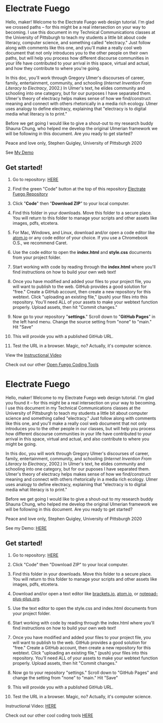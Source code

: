 # Electrate Fuego

Hello, maker! Welcome to the Electrate Fuego web design tutorial. I'm glad we crossed paths – for this might be a real intersection on your way to becoming. I use this document in my Technical Communications classes at the University of Pittsburgh to teach my students a little bit about code literacy, computer science, and something called "electracy." Just follow along with comments like this one, and you'll make a really cool web document that not only introduces you to the other people on their own paths, but will help you process how different discourse communities in your life have contributed to your arrival in this space, virtual and actual, and how they contribute to where you're going.

In this doc, you'll work through Gregory Ulmer's discourses of career, family, entertainment, community, and schooling (_Internet Invention From Literacy to Electracy_, 2002.) In Ulmer's text, he elides community and schooling into one category, but for our purposes I have separated them. Ulmer's theory of electracy helps makes sense of how we find/construct meaning and connect with others rhetorically in a media rich ecology. Ulmer uses analogy to define electracy, explaining that "electracy is to digital media what literacy is to print." 

Before we get going I would like to give a shout-out to my research buddy Shauna Chung, who helped me develop the original Ulmerian framework we will be following in this document. Are you ready to get started?

Peace and love only, Stephen Quigley, University of Pittsburgh 2020

See [My Demo](https://sjquigley.github.io/Steve-Electrate-Fuego/)


## Get started!

1. Go to repository: [HERE](https://github.com/Open-Fuego/Electrate-Fuego)

2. Find the green "Code" button at the top of this repository [Electrate Fuego Repository](https://github.com/Pitt-Fuego/electrate-fuego)

3. Click "**Code**" then "**Download ZIP**" to your local computer.

4. Find this folder in your downloads. Move this folder to a secure place. You will return to this folder to manage your scripts and other assets like images, pdfs, etcetera.

5. For Mac, Windows, and Linux, download and/or open a code editor like [atom.io](https://atom.io) or any code editor of your choice. If you use a Chromebook O.S., we recommend Caret.

6. Use the code editor to open the **index.html** and **style.css** documents from your project folder.  

7. Start working with code by reading through the **index.html** where you'll find instructions on how to build your own web text!

8. Once you have modified and added your files to your project file, you will want to publish to the web. GitHub provides a good solution for "free." Create a GitHub account, then create a new repository for this webtext. Click  "uploading an existing file," (push) your files into this repository. You'll need ALL of your assets to make your webtext function properly. Upload assets, then hit "Commit changes."

9. Now go to your repository "**settings**." Scroll down to "**GitHub Pages**" in the left hand menu. Change the source setting from "none" to "main." Hit "Save"

10. This will provide you with a published GitHub URL.

11. Test the URL in a browser. Magic, no? Actually, it's computer science.   

View the [Instructional Video](https://www.youtube.com/watch?v=drINeC4G40A)

Check out our other [Open Fuego Coding Tools](https://pitt-fuego.github.io/Open-Fuego-Coding-Tools/)






# Electrate Fuego

Hello, maker! Welcome to my Electrate Fuego web design tutorial. I'm glad you found it – for this might be a real intersection on your way to becoming. I use this document in my Technical Communications classes at the University of Pittsburgh to teach my students a little bit about computer science and something called "electracy." Just follow along with comments like this one, and you'll make a really cool web documemt that not only introduces you to the other people in our classes, but will help you process how different discourse communities in your life have contributed to your arrival in this space, virtual and actual, and also contribute to where you might be going.

In this doc, you will work through Gregory Ulmer's discourses of career, family, entertainment, community, and schooling (_Internet Invention From Literacy to Electracy_, 2002.) In Ulmer's text, he elides community and schooling into one category, but for our puposes I have separated them. Ulmer's theory of electracy helps makes sense of how we find/construct meaning and connect with others rhetorically in a media rich ecology. Ulmer uses analogy to define electracy, explaining that "electracy is to digital media what literacy is to print."

Before we get going I would like to give a shout-out to my research buddy Shauna Chung, who helped me develop the original Ulmerian framework we will be following in this document. Are you ready to get started?

Peace and love only, Stephen Quigley, University of Pittsburgh 2020

See my Demo: [HERE](https://sjquigley.github.io/Steve-Electrate-Fuego/)


## Get started!

1. Go to repository: [HERE](https://github.com/Pitt-Fuego/Electrate-Fuego)

2. Click "Code" then "Download ZIP" to your local computer.

3. Find this folder in your downloads. Move this folder to a secure place. You will return to this folder to manage your scripts and other assets like images, pdfs, etcetera.

4. Download and/or open a text editor like [brackets.io](https://brackets.io), [atom.io](https://atom.io), or [notepad-plus-plus.org](notepad-plus-plus.org).

5. Use the text editor to open the style.css and index.html documents from your project folder.  

6. Start working with code by reading through the index.html where you'll find instructions on how to build your own web text!

7. Once you have modified and added your files to your project file, you will want to publish to the web. GitHub provides a good solution for "free." Create a GitHub account, then create a new repository for this webtext. Click  "uploading an existing file," (push) your files into this repository. You'll need ALL of your assets to make your webtext function properly. Upload assets, then hit "Commit changes."

9. Now go to your repository "settings." Scroll down to "GitHub Pages" and change the setting from "none" to "main." Hit "Save"

10. This will provide you with a published GitHub URL.

11. Test the URL in a browser. Magic, no? Actually, it's computer science.  

Instructional Video: [HERE](https://www.youtube.com/watch?v=drINeC4G40A)

Check out our other cool coding tools [HERE](https://open-fuego.github.io/Open-Fuego-Coding-Tools/)
